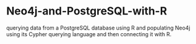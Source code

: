 # Neo4j-and-PostgreSQL-with-R
querying data from a PostgreSQL database using R and populating Neo4j using its Cypher querying language and then connecting it with R.
